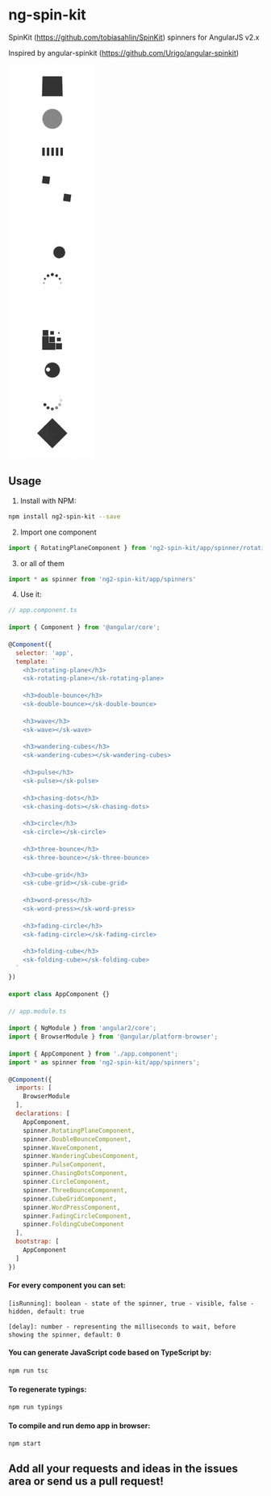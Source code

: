 ng-spin-kit
===============

SpinKit (https://github.com/tobiasahlin/SpinKit) spinners for AngularJS v2.x

Inspired by angular-spinkit (https://github.com/Urigo/angular-spinkit)

![ng-spin-kit](ng-spin-kit.gif?raw=true "ng-spin-kit")

## Usage
1. Install with NPM:
  ```bash
  npm install ng2-spin-kit --save
  ```

2. Import one component
  ```javascript
  import { RotatingPlaneComponent } from 'ng2-spin-kit/app/spinner/rotating-plane.component'
  ```

3. or all of them
  ```javascript
  import * as spinner from 'ng2-spin-kit/app/spinners'
  ```
  
4. Use it:
  ```javascript
  // app.component.ts
  
  import { Component } from '@angular/core';

  @Component({
    selector: 'app',
    template: `
      <h3>rotating-plane</h3>
      <sk-rotating-plane></sk-rotating-plane>

      <h3>double-bounce</h3>
      <sk-double-bounce></sk-double-bounce>

      <h3>wave</h3>
      <sk-wave></sk-wave>

      <h3>wandering-cubes</h3>
      <sk-wandering-cubes></sk-wandering-cubes>

      <h3>pulse</h3>
      <sk-pulse></sk-pulse>

      <h3>chasing-dots</h3>
      <sk-chasing-dots></sk-chasing-dots>

      <h3>circle</h3>
      <sk-circle></sk-circle>

      <h3>three-bounce</h3>
      <sk-three-bounce></sk-three-bounce>

      <h3>cube-grid</h3>
      <sk-cube-grid></sk-cube-grid>

      <h3>word-press</h3>
      <sk-word-press></sk-word-press>

      <h3>fading-circle</h3>
      <sk-fading-circle></sk-fading-circle>

      <h3>folding-cube</h3>
      <sk-folding-cube></sk-folding-cube>
    `
  })

  export class AppComponent {}
  
  // app.module.ts
  
  import { NgModule } from 'angular2/core';
  import { BrowserModule } from '@angular/platform-browser';
  
  import { AppComponent } from './app.component';
  import * as spinner from 'ng2-spin-kit/app/spinners';
  
  @Component({
    imports: [
      BrowserModule
    ],
    declarations: [
      AppComponent,
      spinner.RotatingPlaneComponent,
      spinner.DoubleBounceComponent,
      spinner.WaveComponent,
      spinner.WanderingCubesComponent,
      spinner.PulseComponent,
      spinner.ChasingDotsComponent,
      spinner.CircleComponent,
      spinner.ThreeBounceComponent,
      spinner.CubeGridComponent,
      spinner.WordPressComponent,
      spinner.FadingCircleComponent,
      spinner.FoldingCubeComponent
    ],
    bootstrap: [
      AppComponent
    ]
  })
  ```

#### For every component you can set:
  ```
  [isRunning]: boolean - state of the spinner, true - visible, false - hidden, default: true
  ```
  
  ```
  [delay]: number - representing the milliseconds to wait, before showing the spinner, default: 0
  ```
  
#### You can generate JavaScript code based on TypeScript by:
  ```bash
  npm run tsc
  ```
  
#### To regenerate typings:
  ```bash
  npm run typings
  ```
  
#### To compile and run demo app in browser:
  ```bash
  npm start
  ```
  
## Add all your requests and ideas in the issues area or send us a pull request!
